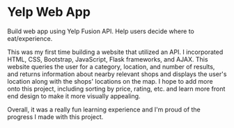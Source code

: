 # Yelp Web App
Build web app using Yelp Fusion API. Help users decide where to eat/experience.

This was my first time building a website that utilized an API. I incorporated HTML, CSS, Bootstrap, JavaScript, Flask frameworks, and AJAX. This website queries the user for a category, location, and number of results, and returns information about nearby relevant shops and displays the user's location along with the shops' locations on the map. I hope to add more onto this project, including sorting by price, rating, etc. and learn more front end design to make it more visually appealing. 

Overall, it was a really fun learning experience and I'm proud of the progress I made with this project.

